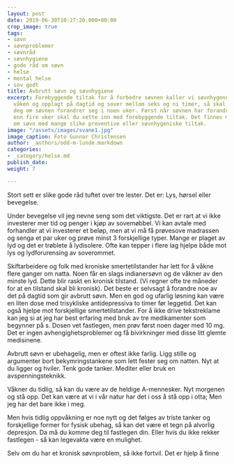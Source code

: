 ```yaml
---
layout: post
date: 2019-06-30T10:27:20.000+00:00
crop_image: true
tags:
- søvn
- søvnproblemer
- søvnråd
- søvnhygiene
- gode råd om søvn
- helse
- mental helse
- sov godt
title: Avbrutt søvn og søvnhygiene
excerpt: Forebyggende tiltak for å forbedre søvnen kaller vi søvnhygene. Hvis du er
  våken og opplagt på dagtid og sover mellom seks og ni timer, så skal du ikke bekymre
  deg om søvnen forandrer seg i noen uker. Først når søvnen har forandret seg i lenger
  enn fire uker skal du sette inn med forebyggende tiltak. Det finnes mange gode bøker
  om søvn med mange slike preventive eller søvnhygeniske tiltak.
image: "/assets/images/svane1.jpg"
image_caption: Foto Gunnar Christensen
author: _authors/odd-m-lunde.markdown
categories:
- _category/helse.md
publish_date: 
weight: 7

---
```

Stort sett er slike gode råd tuftet over tre lester. Det er: Lys, hørsel eller bevegelse.

Under bevegelse vil jeg nevne seng som det viktigste. Det er rart at vi ikke investerer mer tid og penger i kjøp av sovemøbbel. Vi kan avtale med forhandler at vi investerer et beløp, men at vi må få prøvesove madrassen og senga et par uker og prøve minst 3 forskjellige typer. Mange er plaget av lyd og det er trøblete å lydisolere. Ofte kan tepper i flere lag hjelpe både mot lys og lydforurensing av soverommet.

Skiftarbeidere og folk med kroniske smertetilstander har lett for å våkne flere ganger om natta. Noen får en slags indianersøvn og de våkner av den minste lyd. Dette blir raskt en kronisk tilstand. (Vi regner ofte tre måneder for at en tilstand skal bli kronisk). Det beste er selvsagt å forandre noe av det på dagtid som gir avbrutt søvn. Men en god og ufarlig løsning kan være en liten dose med trisykliske antidepressiva to timer før leggetid. Det kan også hjelpe mot forskjellige smertetilstander. For å ikke drive tekstreklame kan jeg si at jeg har best erfaring med bruk av tre medikamenter som begynner på s. Dosen vet fastlegen, men prøv først noen dager med 10 mg. Det er ingen avhengighetsproblemer og få bivirkninger med disse litt glemte medisinene.

Avbrutt søvn er ubehagelig, men er oftest ikke farlig. Ligg stille og argumenter bort bekymringstankene som lett fester seg om natten. Nyt at du ligger og hviler. Tenk gode tanker. Mediter eller bruk en avspenningsteknikk.

Våkner du tidlig, så kan du være av de heldige A-mennesker. Nyt morgenen og stå opp. Det kan være at vi i vår natur har det i oss å stå opp i otta; Men jeg har det bare ikke i meg.

Men hvis tidlig oppvåkning er noe nytt og det følges av triste tanker og forskjellige former for fysisk ubehag, så kan det være et tegn på alvorlig depresjon. Da må du komme deg til fastlegen din. Eller hvis du ikke rekker fastlegen - så kan legevakta være en mulighet.

Selv om du har et kronisk søvnproblem, så ikke fortvil. Det er hjelp å finne